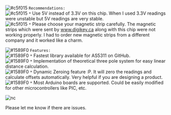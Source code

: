 ![#c5f015](https://placehold.it/15/c5f015/000000?text=+) `Recommendations:` <br />
![#c5f015](https://placehold.it/15/c5f015/000000?text=+) `*` Use 5V instead of 3.3V on this chip. When I used 3.3V readings were unstable but 5V readings are very stable. <br />
![#c5f015](https://placehold.it/15/c5f015/000000?text=+) `*` Please choose your magnetic strip carefully. The magnetic strips which were sent by www.digikey.ca along with this chip were not working   properly. I had to order new magnetic strips from a different company and it worked like a charm.

![#1589F0](https://placehold.it/15/1589F0/000000?text=+) `Features:`  <br />
 ![#1589F0](https://placehold.it/15/1589F0/000000?text=+) `*` Fastest library available for AS5311 on GitHub.  <br />
![#1589F0](https://placehold.it/15/1589F0/000000?text=+) `*` Implementation of theoretical three pole system for easy linear distance calculation.  <br />
![#1589F0](https://placehold.it/15/1589F0/000000?text=+) `*` Dynamic Zeroing feature :P. It will zero the readings and calculate offsets automatically. Very helpful if you are designing a product.  <br />
![#1589F0](https://placehold.it/15/1589F0/000000?text=+) `*` Most Arduino boards are supported. Could be easily modified for other microcontrollers like PIC, etc.  <br />

![nc](https://user-images.githubusercontent.com/43681967/61317120-599cdf80-a7d0-11e9-8411-bd1334b3c27f.png)

Please let me know if there are issues.
